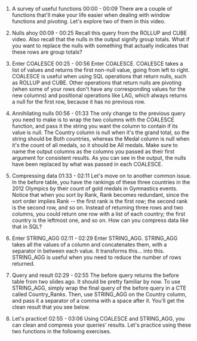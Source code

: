 1. A survey of useful functions
00:00 - 00:09
There are a couple of functions that'll make your life easier when dealing with window functions and pivoting. Let's explore two of them in this video.

2. Nulls ahoy
00:09 - 00:25
Recall this query from the ROLLUP and CUBE video. Also recall that the nulls in the output signify group totals. What if you want to replace the nulls with something that actually indicates that these rows are group totals?

3. Enter COALESCE
00:25 - 00:56
Enter COALESCE. COALESCE takes a list of values and returns the first non-null value, going from left to right. COALESCE is useful when using SQL operations that return nulls, such as ROLLUP and CUBE. Other operations that return nulls are pivoting (when some of your rows don't have any corresponding values for the new columns) and positional operations like LAG, which always returns a null for the first row, because it has no previous row.

4. Annihilating nulls
00:56 - 01:33
The only change to the previous query you need to make is to wrap the two columns with the COALESCE function, and pass it the string you want the column to contain if its value is null. The Country column is null when it's the grand total, so the string should be Both countries, whereas the Medal column is null when it's the count of all medals, so it should be All medals. Make sure to name the output columns as the columns you passed as their first argument for consistent results. As you can see in the output, the nulls have been replaced by what was passed in each COALESCE.

5. Compressing data
01:33 - 02:11
Let's move on to another common issue. In the before table, you have the rankings of these three countries in the 2012 Olympics by their count of gold medals in Gymnastics events. Notice that when you sort by Rank, Rank becomes redundant, since the sort order implies Rank -- the first rank is the first row; the second rank is the second row, and so on. Instead of returning three rows and two columns, you could return one row with a list of each country; the first country is the leftmost one, and so on. How can you compress data like that in SQL?

6. Enter STRING_AGG
02:11 - 02:29
Enter STRING_AGG. STRING_AGG takes all the values of a column and concatenates them, with a separator in between each value. It transforms this... into this. STRING_AGG is useful when you need to reduce the number of rows returned.

7. Query and result
02:29 - 02:55
The before query returns the before table from two slides ago. It should be pretty familiar by now. To use STRING_AGG, simply wrap the final query of the before query in a CTE called Country_Ranks. Then, use STRING_AGG on the Country column, and pass it a separator of a comma with a space after it. You'll get the clean result that you see below.

8. Let's practice!
02:55 - 03:06
Using COALESCE and STRING_AGG, you can clean and compress your queries' results. Let's practice using these two functions in the following exercises.
